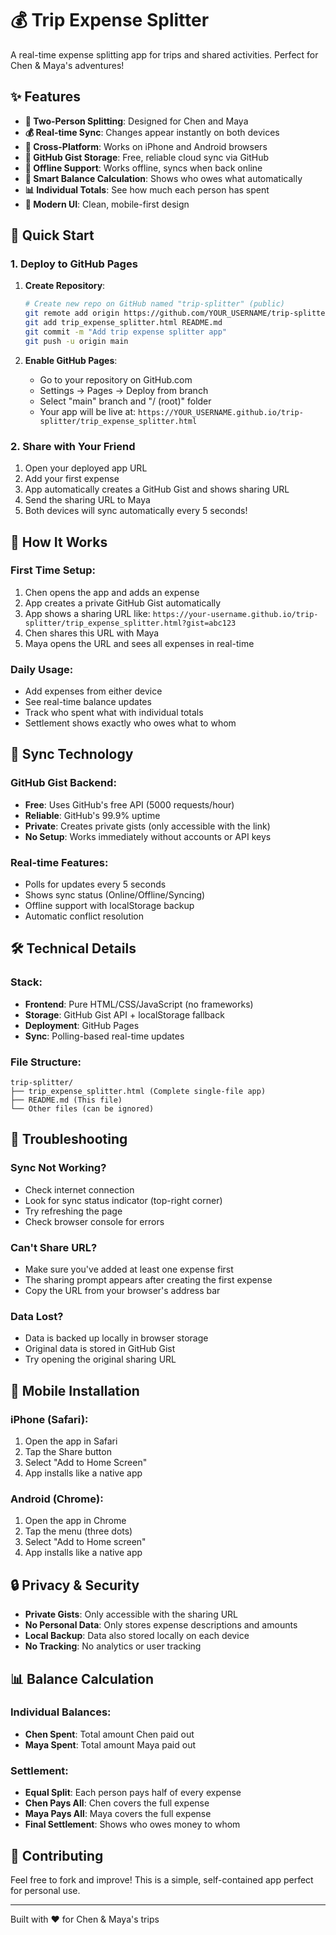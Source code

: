 # 💰 Trip Expense Splitter

A real-time expense splitting app for trips and shared activities. Perfect for Chen & Maya's adventures!

## ✨ Features

- **👥 Two-Person Splitting**: Designed for Chen and Maya
- **💰 Real-time Sync**: Changes appear instantly on both devices
- **📱 Cross-Platform**: Works on iPhone and Android browsers
- **🔄 GitHub Gist Storage**: Free, reliable cloud sync via GitHub
- **💾 Offline Support**: Works offline, syncs when back online
- **🧮 Smart Balance Calculation**: Shows who owes what automatically
- **📊 Individual Totals**: See how much each person has spent
- **🎨 Modern UI**: Clean, mobile-first design

## 🚀 Quick Start

### 1. Deploy to GitHub Pages

1. **Create Repository**:
   ```bash
   # Create new repo on GitHub named "trip-splitter" (public)
   git remote add origin https://github.com/YOUR_USERNAME/trip-splitter.git
   git add trip_expense_splitter.html README.md
   git commit -m "Add trip expense splitter app"
   git push -u origin main
   ```

2. **Enable GitHub Pages**:
   - Go to your repository on GitHub.com
   - Settings → Pages → Deploy from branch
   - Select "main" branch and "/ (root)" folder
   - Your app will be live at: `https://YOUR_USERNAME.github.io/trip-splitter/trip_expense_splitter.html`

### 2. Share with Your Friend

1. Open your deployed app URL
2. Add your first expense
3. App automatically creates a GitHub Gist and shows sharing URL
4. Send the sharing URL to Maya
5. Both devices will sync automatically every 5 seconds!

## 📖 How It Works

### First Time Setup:
1. Chen opens the app and adds an expense
2. App creates a private GitHub Gist automatically
3. App shows a sharing URL like: `https://your-username.github.io/trip-splitter/trip_expense_splitter.html?gist=abc123`
4. Chen shares this URL with Maya
5. Maya opens the URL and sees all expenses in real-time

### Daily Usage:
- Add expenses from either device
- See real-time balance updates
- Track who spent what with individual totals
- Settlement shows exactly who owes what to whom

## 🔄 Sync Technology

### GitHub Gist Backend:
- **Free**: Uses GitHub's free API (5000 requests/hour)
- **Reliable**: GitHub's 99.9% uptime
- **Private**: Creates private gists (only accessible with the link)
- **No Setup**: Works immediately without accounts or API keys

### Real-time Features:
- Polls for updates every 5 seconds
- Shows sync status (Online/Offline/Syncing)
- Offline support with localStorage backup
- Automatic conflict resolution

## 🛠️ Technical Details

### Stack:
- **Frontend**: Pure HTML/CSS/JavaScript (no frameworks)
- **Storage**: GitHub Gist API + localStorage fallback  
- **Deployment**: GitHub Pages
- **Sync**: Polling-based real-time updates

### File Structure:
```
trip-splitter/
├── trip_expense_splitter.html (Complete single-file app)
├── README.md (This file)
└── Other files (can be ignored)
```

## 🚨 Troubleshooting

### Sync Not Working?
- Check internet connection
- Look for sync status indicator (top-right corner)
- Try refreshing the page
- Check browser console for errors

### Can't Share URL?
- Make sure you've added at least one expense first
- The sharing prompt appears after creating the first expense
- Copy the URL from your browser's address bar

### Data Lost?
- Data is backed up locally in browser storage
- Original data is stored in GitHub Gist
- Try opening the original sharing URL

## 📱 Mobile Installation

### iPhone (Safari):
1. Open the app in Safari
2. Tap the Share button
3. Select "Add to Home Screen"
4. App installs like a native app

### Android (Chrome):
1. Open the app in Chrome  
2. Tap the menu (three dots)
3. Select "Add to Home screen"
4. App installs like a native app

## 🔒 Privacy & Security

- **Private Gists**: Only accessible with the sharing URL
- **No Personal Data**: Only stores expense descriptions and amounts
- **Local Backup**: Data also stored locally on each device
- **No Tracking**: No analytics or user tracking

## 📊 Balance Calculation

### Individual Balances:
- **Chen Spent**: Total amount Chen paid out
- **Maya Spent**: Total amount Maya paid out

### Settlement:
- **Equal Split**: Each person pays half of every expense
- **Chen Pays All**: Chen covers the full expense
- **Maya Pays All**: Maya covers the full expense
- **Final Settlement**: Shows who owes money to whom

## 🤝 Contributing

Feel free to fork and improve! This is a simple, self-contained app perfect for personal use.

---

Built with ❤️ for Chen & Maya's trips
